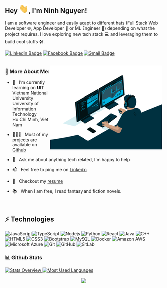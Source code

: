 ## Hey <img src="https://raw.githubusercontent.com/Ninhnon/Ninhnon/main/wave.gif" width="30">, I'm Ninh Nguyen!

I am a software engineer and easily adapt to different hats (Full Stack Web Developer 🌐, App Developer 📱 or ML Engineer 🤖) depending on what the project requires. I love exploring new tech stack 💻 and leveraging them to build cool stuffs 🛠️.

[![Linkedin Badge](https://img.shields.io/badge/-ninhnguyen-blue?style=flat-square&logo=Linkedin&logoColor=white&link=https://www.linkedin.com/in/ninhnguyentrong/)](https://www.linkedin.com/in/ninhnguyentrong/) [![Facebook Badge](https://img.shields.io/badge/-ninh96592-darkred?style=flat-square&logo=facebook&logoColor=white&link=https://www.facebook.com/nguyen.ninh.96592)](https://www.facebook.com/nguyen.ninh.96592) [![Gmail Badge](https://img.shields.io/badge/-nguyentrongninh24072003@gmail.com-c14438?style=flat-square&logo=Gmail&logoColor=white&link=mailto:nguyentrongninh24072003@gmail.com)](mailto:nguyentrongninh24072003@gmail.com) <br/> <br/>

<img align="right" alt="GIF" src="https://raw.githubusercontent.com/Ninhnon/Ninhnon/main/code.gif" width="360px"/>

### 🧐 More About Me:

- 🔭 &nbsp; I’m currently learning on **UIT** Vietnam National <br> University University of Information Technology <br> Ho Chi Minh, Viet Nam

- 👨🏻‍💻 &nbsp; Most of my projects are available on [Github](https://github.com/Ninhnon?tab=repositories)
- 💬 &nbsp; Ask me about anything tech related, I'm happy to help
- 📫 &nbsp; Feel free to ping me on [LinkedIn](https://www.linkedin.com/in/ninhnguyentrong/)
- 📝 &nbsp; Checkout my [resume](https://drive.google.com/file/d/1aPm350sIlZre2dnm8nY_FQldfslHOx4N/view?usp=sharing)
- 📚 &nbsp; When I am free, I read fantasy and fiction novels.

<br>

## ⚡ Technologies

![JavaScript](https://img.shields.io/badge/-JavaScript-black?style=flat-square&logo=javascript)![TypeScript](https://img.shields.io/badge/-TypeScript-007ACC?style=flat-square&logo=typescript) ![Nodejs](https://img.shields.io/badge/-Nodejs-black?style=flat-square&logo=Node.js) ![Python](https://img.shields.io/badge/-Python-black?style=flat-square&logo=Python) ![React](https://img.shields.io/badge/-React-black?style=flat-square&logo=react) ![Java](https://img.shields.io/badge/-java-E34A86?style=flat-square&logo=java) ![C++](https://img.shields.io/badge/-C++-00599C?style=flat-square&logo=c) ![HTML5](https://img.shields.io/badge/-HTML5-E34F26?style=flat-square&logo=html5&logoColor=white) ![CSS3](https://img.shields.io/badge/-CSS3-1572B6?style=flat-square&logo=css3) ![Bootstrap](https://img.shields.io/badge/-Bootstrap-563D7C?style=flat-square&logo=bootstrap) ![MySQL](https://img.shields.io/badge/-MySQL-black?style=flat-square&logo=mysql) ![Docker](https://img.shields.io/badge/-Docker-black?style=flat-square&logo=docker) ![Amazon AWS](https://img.shields.io/badge/Amazon%20AWS-232F3E?style=flat-square&logo=amazon-aws) ![Microsoft Azure](https://img.shields.io/badge/Microsoft%20Azure-232F7E?style=flat-square&logo=microsoft-azure) ![Git](https://img.shields.io/badge/-Git-black?style=flat-square&logo=git) ![GitHub](https://img.shields.io/badge/-GitHub-181717?style=flat-square&logo=github) ![GitLab](https://img.shields.io/badge/-GitLab-FCA121?style=flat-square&logo=gitlab)

### 📊 Github Stats

<a href='https://github.com/Ninhnon/github-stats-transparent'>
  
![Stats Overview](https://raw.githubusercontent.com/Ninhnon/github-stats-transparent/output/generated/overview.svg)
![Most Used Languages](https://raw.githubusercontent.com/Ninhnon/github-stats-transparent/output/generated/languages.svg)

</a>

<div align=center>
  <a href="#" title="Nguyen Trong Ninh">
    <img align="center" width="434" src="https://github-readme-stats.vercel.app/api?username=Ninhnon&show_icons=true&theme=react&border_color=61dafb&hide_border=true" />
  </a>
</div>
